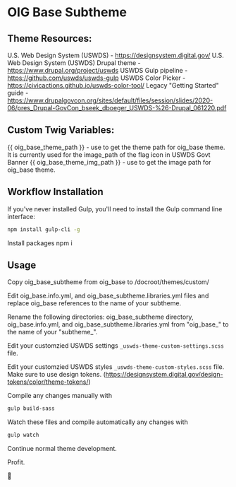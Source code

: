 # OIG Base Subtheme

## Theme Resources:
U.S. Web Design System (USWDS) - https://designsystem.digital.gov/
U.S. Web Design System (USWDS) Drupal theme - https://www.drupal.org/project/uswds
USWDS Gulp pipeline - https://github.com/uswds/uswds-gulp
USWDS Color Picker - https://civicactions.github.io/uswds-color-tool/
Legacy "Getting Started" guide - https://www.drupalgovcon.org/sites/default/files/session/slides/2020-06/pres_Drupal-GovCon_bseek_dboeger_USWDS-%26-Drupal_061220.pdf

## Custom Twig Variables:
{{ oig_base_theme_path }} - use to get the theme path for oig_base theme. It is currently used for the image_path of the flag icon in USWDS Govt Banner
{{ oig_base_theme_img_path }} - use to get the image path for oig_base theme.

## Workflow Installation
If you've never installed Gulp, you'll need to install the Gulp command line interface:

```bash
npm install gulp-cli -g
```

Install packages
npm i

## Usage
Copy oig_base_subtheme from oig_base to /docroot/themes/custom/

Edit oig_base.info.yml, and oig_base_subtheme.libraries.yml files and replace oig_base references to the name of your subtheme.

Rename the following directories: oig_base_subtheme directory, oig_base.info.yml, and oig_base_subtheme.libraries.yml from "oig_base_" to the name of your "subtheme_".

Edit your customzied USWDS settings  `_uswds-theme-custom-settings.scss` file.

Edit your customzied USWDS styles  `_uswds-theme-custom-styles.scss` file. Make sure to use design tokens. (https://designsystem.digital.gov/design-tokens/color/theme-tokens/)

Compile any changes manually with

```bash
gulp build-sass
```

Watch these files and compile automatically any changes with

```bash
gulp watch
```

Continue normal theme development.

Profit.

:rocket:

